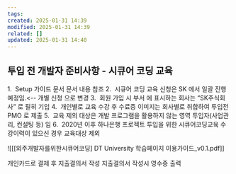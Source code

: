 ```yaml
---
tags: 
created: 2025-01-31 14:39
modified: 2025-01-31 14:39
related: []
updated: 2025-01-31 14:40
---
```

## 투입 전 개발자 준비사항 - 시큐어 코딩 교육
1.  Setup 가이드 문서 문서 내용 참조
2.  시큐어 코딩 교육 신청은 SK 에서 일괄 진행 예정임.<-- 개별 신청 으로 변경
3.  회원 가입 시 부서 에 표시하는 회사는 “SK주식회사” 로 필히 기입
4.  개인별로 교육 수강 후 수료증 이미지는 회사별로 취합하여 투입전 PMO 로 제출
5.  교육 제외 대상은 개발 프로그램을 활용하지 않는 영역 투입자(사업관리, 컨설팅 등) 임
6.  2020년 이후 하나은행 프로젝트 투입을 위한 시큐어코딩교육 수강이력이 있으신 경우 교육대상 제외


![[[외주개발자를위한시큐어코딩] DT University 학습페이지 이용가이드_v0.1.pdf]]


개인카드로 결제 후 지출결의서 작성
지출결의서 작성시 영수증 출력
